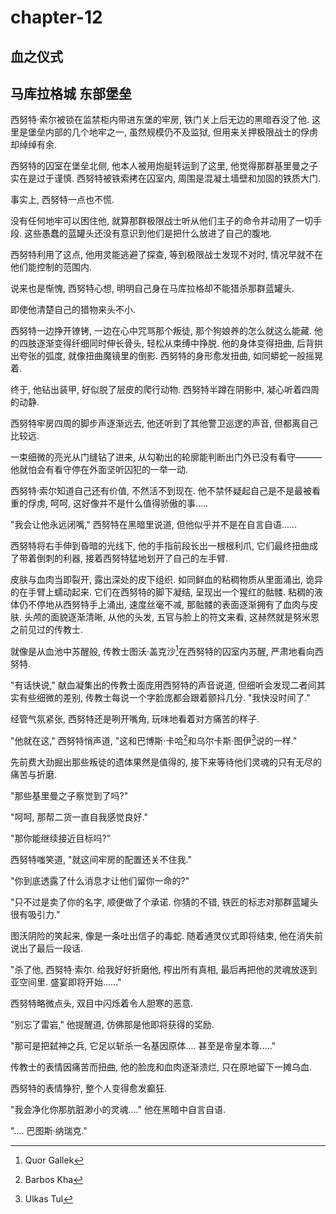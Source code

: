 # chapter-12

## 血之仪式

## 马库拉格城 东部堡垒

西努特·索尔被锁在监禁柜内带进东堡的牢房, 铁门关上后无边的黑暗吞没了他. 这里是堡垒内部的几个地牢之一, 虽然规模仍不及监狱, 但用来关押极限战士的俘虏却绰绰有余.

西努特的囚室在堡垒北侧, 他本人被用炮艇转运到了这里, 他觉得那群基里曼之子实在是过于谨慎. 西努特被铁索拷在囚室内, 周围是混凝土墙壁和加固的铁质大门.

事实上, 西努特一点也不慌.

没有任何地牢可以困住他, 就算那群极限战士听从他们主子的命令并动用了一切手段. 这些愚蠢的蓝罐头还没有意识到他们是把什么放进了自己的腹地.

西努特利用了这点, 他用灵能逃避了探查, 等到极限战士发现不对时, 情况早就不在他们能控制的范围内.

说来也是惭愧, 西努特心想, 明明自己身在马库拉格却不能猎杀那群蓝罐头.

即使他清楚自己的猎物来头不小.

西努特一边挣开镣铐, 一边在心中咒骂那个叛徒, 那个狗娘养的怎么就这么能藏. 他的四肢逐渐变得纤细同时伸长骨头, 轻松从束缚中挣脱. 他的身体变得扭曲, 后背拱出夸张的弧度, 就像扭曲魔镜里的倒影. 西努特的身形愈发扭曲, 如同蟒蛇一般摇晃着.

终于, 他钻出装甲, 好似脱了层皮的爬行动物. 西努特半蹲在阴影中, 凝心听着四周的动静.

西努特牢房四周的脚步声逐渐远去, 他还听到了其他警卫巡逻的声音, 但都离自己比较远.

一束细微的亮光从门缝钻了进来, 从勾勒出的轮廓能判断出门外已没有看守———他就怕会有看守停在外面坚听囚犯的一举一动.

西努特·索尔知道自己还有价值, 不然活不到现在. 他不禁怀疑起自己是不是最被看重的俘虏, 呵呵, 这好像并不是什么值得骄傲的事.....

"我会让他永远闭嘴," 西努特在黑暗里说道, 但他似乎并不是在自言自语......

西努特将右手伸到昏暗的光线下, 他的手指前段长出一根根利爪, 它们最终扭曲成了带着倒刺的利器, 接着西努特猛地划开了自己的左手臂.

皮肤与血肉当即裂开, 露出深处的皮下组织. 如同鲜血的粘稠物质从里面涌出, 诡异的在手臂上蠕动起来. 它们在西努特的脚下凝结, 呈现出一个猩红的骷髅. 粘稠的液体仍不停地从西努特手上涌出, 速度丝毫不减, 那骷髅的表面逐渐拥有了血肉与皮肤. 头颅的面貌逐渐清晰, 从他的头发, 五官与脸上的符文来看, 这赫然就是努米恩之前见过的传教士.

就像是从血池中苏醒般, 传教士图沃·盖克沙[^1]在西努特的囚室内苏醒, 严肃地看向西努特.

"有话快说," 献血凝集出的传教士面庞用西努特的声音说道, 但细听会发现二者间其实有些细微的差别, 传教士每说一个字脸庞都会跟着颤抖几分. "我快没时间了."

经管气氛紧张, 西努特还是咧开嘴角, 玩味地看着对方痛苦的样子.

"他就在这," 西努特悄声道, "这和巴博斯·卡哈[^2]和乌尔卡斯·图伊[^3]说的一样."

先前费大劲掘出那些叛徒的遗体果然是值得的, 接下来等待他们灵魂的只有无尽的痛苦与折磨.

"那些基里曼之子察觉到了吗?"

"呵呵, 那帮二货一直自我感觉良好."

"那你能继续接近目标吗?"

西努特嗤笑道, "就这间牢房的配置还关不住我."

"你到底透露了什么消息才让他们留你一命的?"

"只不过是卖了你的名字, 顺便做了个承诺. 你猜的不错, 铁匠的标志对那群蓝罐头很有吸引力."

图沃阴险的笑起来, 像是一条吐出信子的毒蛇. 随着通灵仪式即将结束, 他在消失前说出了最后一段话.

"杀了他, 西努特·索尔. 给我好好折磨他, 榨出所有真相, 最后再把他的灵魂放逐到亚空间里. 盛宴即将开始......"

西努特略微点头, 双目中闪烁着令人胆寒的恶意.

"别忘了雷岩," 他提醒道, 仿佛那是他即将获得的奖励.

"那可是把弑神之兵, 它足以斩杀一名基因原体.... 甚至是帝皇本尊....."

传教士的表情因痛苦而扭曲, 他的脸庞和血肉逐渐溃烂, 只在原地留下一摊乌血.

西努特的表情狰狞, 整个人变得愈发癫狂.

"我会净化你那肮脏渺小的灵魂...." 他在黑暗中自言自语.

".... 巴图斯·纳瑞克."

[^1]: Quor Gallek

[^2]: Barbos Kha

[^3]: Ulkas Tul
